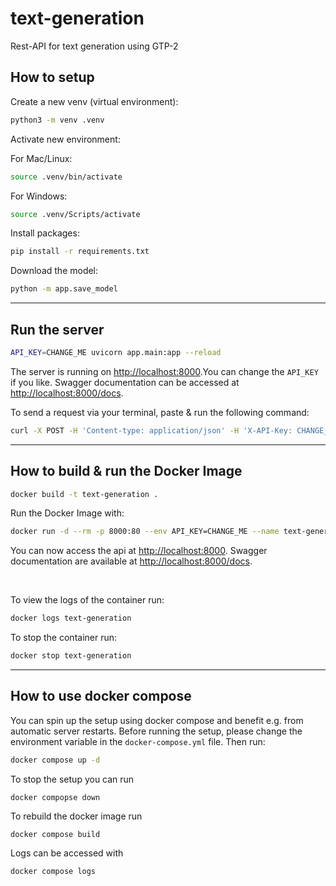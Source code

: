 # text-generation

Rest-API for text generation using GTP-2

## How to setup

Create a new venv (virtual environment):

```bash
python3 -m venv .venv
```

Activate new environment:

For Mac/Linux:

```bash
source .venv/bin/activate
```

For Windows:

```bash
source .venv/Scripts/activate
```

Install packages:

```bash
pip install -r requirements.txt
```

Download the model:

```bash
python -m app.save_model
```

---

## Run the server

```bash
API_KEY=CHANGE_ME uvicorn app.main:app --reload
```

The server is running on [http://localhost:8000](http://127.0.0.1:8000/).You can change the `API_KEY` if you like. Swagger documentation can be accessed at [http://localhost:8000/docs](http://127.0.0.1:8000/docs).

To send a request via your terminal, paste & run the following command:

```bash
curl -X POST -H 'Content-type: application/json' -H 'X-API-Key: CHANGE_ME' --data '{"text":"Hello, I am a language model"}' http://localhost:8000
```

---

## How to build & run the Docker Image

```bash
docker build -t text-generation .
```

Run the Docker Image with:

```bash
docker run -d --rm -p 8000:80 --env API_KEY=CHANGE_ME --name text-generation text-generation
```

You can now access the api at [http://localhost:8000](http://127.0.0.1:8000/). Swagger documentation are available at [http://localhost:8000/docs](http://127.0.0.1:8000/docs).

<br/>

To view the logs of the container run:

```bash
docker logs text-generation
```

To stop the container run:

```bash
docker stop text-generation
```

---

## How to use docker compose

You can spin up the setup using docker compose and benefit e.g. from automatic server restarts. Before running the setup, please change the environment variable in the `docker-compose.yml` file. Then run:

```bash
docker compose up -d
```

To stop the setup you can run

```
docker compopse down
```

To rebuild the docker image run

```
docker compose build
```

Logs can be accessed with

```
docker compose logs
```
